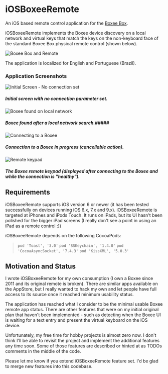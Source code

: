 # iOSBoxeeRemote #

An iOS based remote control application for the [Boxee Box](https://en.wikipedia.org/wiki/Boxee_Box). 

iOSBoxeeRemote implements the Boxee device discovery on a local network and virtual keys that match the keys on the non-keyboard face of the standard Boxee Box physical remote control (shown below).

![Boxee Box and Remote](http://cdn.slashgear.com/wp-content/uploads/2010/01/D-Link_Boxee_box_and_qwerty_remote.jpg)

The application is localized for English and Portuguese (Brazil). 

### Application Screenshots ###

![Initial Screen - No connection set](https://dl.dropboxusercontent.com/u/3752865/iOSBoxeeRemote/InitialScreen.png)
##### Initial screen with no connection parameter set. #####


![Boxee found on local network](https://dl.dropboxusercontent.com/u/3752865/iOSBoxeeRemote/BoxeeScanResult.png)
##### Boxee found after a local network search.#####

![Connecting to a Boxee](https://dl.dropboxusercontent.com/u/3752865/iOSBoxeeRemote/ConnectingToBoxee.png)
##### Connection to a Boxee in progress (cancellable action). #####

![Remote keypad](https://dl.dropboxusercontent.com/u/3752865/iOSBoxeeRemote/RemoteKeyPad.png)
##### The Boxee remote keypad (displayed after connecting to the Boxee and while the connection is "healthy"). #####

## Requirements ##

iOSBoxeeRemote supports iOS version 6 or newer (it has been tested successfully on devices running iOS 6.x, 7.x and 9.x). iOSBoxeeRemote is targeted at iPhones and iPods Touch. It runs on iPads, but its UI hasn't been polished for the bigger iPad screens (I really don't see a point in using an iPad as a remote control :))

iOSBoxeeRemote depends on the following CocoaPods:

>  `pod 'Toast', '3.0'`
>  `pod 'SSKeychain', '1.4.0'`
>  `pod 'CocoaAsyncSocket', '7.4.3'`
>  `pod 'KissXML', '5.0.3'`

## Motivation and Status ##

I wrote iOSBoxeeRemote for my own consumption (I own a Boxee since 2011 and its original remote is broken). There are similar apps available on the AppStore, but I really wanted to hack my own and let people have full access to its source once it reached minimum usability status.

The application has reached what I consider to be the minimal usable Boxee remote app status. There are other features that were on my initial original plan that haven't been implemented - such as detecting when the Boxee UI is waiting for a text entry and present the virtual keyboard on the iOS device. 

Unfortunately, my free time for hobby projects is almost zero now. I don't think I'll be able to revisit the project and implement the additional features any time soon. Some of those features are described or hinted at as TODOs comments in the middle of the code.

Please let me know if you extend iOSBoxeeRemote feature set. I'd be glad to merge new features into this codebase.